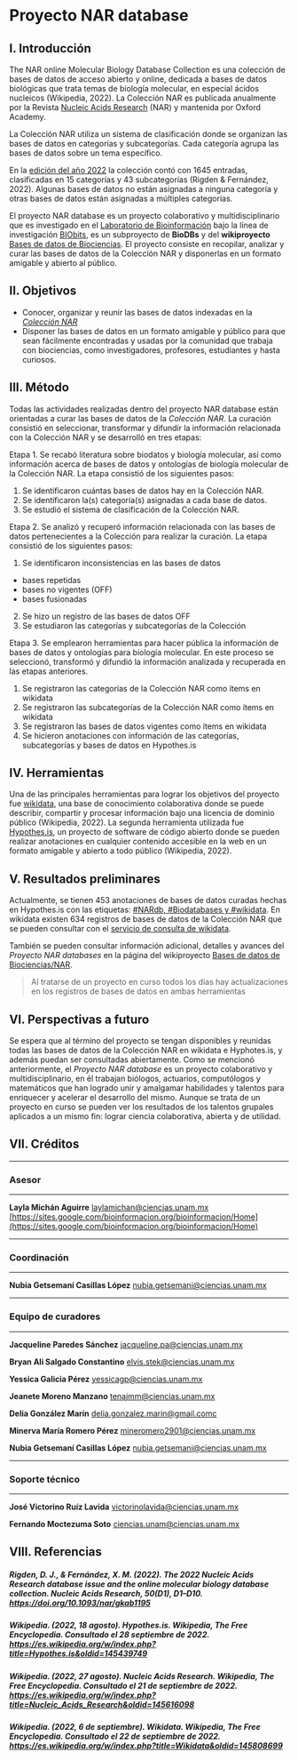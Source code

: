 # **Proyecto NAR database**

## **I. Introducción**

The NAR online Molecular Biology Database Collection es una colección de bases de datos de acceso abierto y online, dedicada a bases de datos biológicas que trata temas de biología molecular, en especial ácidos nucleicos (Wikipedia, 2022). La Colección NAR es publicada anualmente por la Revista [Nucleic Acids Research](https://es.wikipedia.org/wiki/Nucleic_Acids_Research) (NAR) y mantenida por Oxford Academy. 

La Colección NAR utiliza un sistema de clasificación donde se organizan las bases de datos en categorías y subcategorías. Cada categoría agrupa las bases de datos sobre un tema específico.

En la [edición del año 2022](https://academic.oup.com/nar/article/50/D1/D1/6495890) la colección contó con 1645 entradas, clasificadas en 15 categorías y 43 subcategorías (Rigden & Fernández, 2022). Algunas bases de datos no están asignadas a ninguna categoría y otras bases de datos están asignadas a múltiples categorías.

El proyecto NAR database es un proyecto colaborativo y multidisciplinario que es investigado en el [Laboratorio de Bioinformación](https://sites.google.com/bioinformacion.org/bioinformacion/Home) bajo la línea de investigación [BIObits](https://sites.google.com/bioinformacion.org/bioinformacion/tablero-biobits?authuser=0), es un subproyecto de **BioDBs** y del **wikiproyecto** [Bases de datos de Biociencias](https://www.wikidata.org/wiki/Wikidata:Bases_de_Datos_Biociencias/NAR).
El proyecto consiste en recopilar, analizar y curar las bases de datos de la Colección NAR y disponerlas en un formato amigable y abierto al público.

## **II. Objetivos**

+ Conocer, organizar y reunir las bases de datos indexadas en la [*Colección NAR*](https://www.wikidata.org/wiki/Q110211927) 
+ Disponer las bases de datos en un formato amigable y público para que sean fácilmente encontradas y usadas por la comunidad que trabaja con biociencias, como investigadores, profesores, estudiantes y hasta curiosos. 

## **III. Método**
Todas las actividades realizadas dentro del proyecto NAR database están orientadas a curar las bases de datos de la *Colección NAR*. La curación consistió en seleccionar, transformar y difundir la información relacionada con la Colección NAR y se desarrolló en tres etapas:  

Etapa 1. Se recabó literatura sobre biodatos y biología molecular, así como información acerca de bases de datos y ontologías de biología molecular de la Colección NAR. La etapa consistió de los siguientes pasos: 

1. Se identificaron cuántas bases de datos hay en la Colección NAR. 
2. Se identificaron la(s) categoría(s) asignadas a cada base de datos. 
3. Se estudió el sistema de clasificación de la Colección NAR. 

Etapa 2. Se analizó y recuperó información relacionada con las bases de datos pertenecientes a la Colección para realizar la curación. La etapa consistió de los siguientes pasos: 

1. Se identificaron inconsistencias en las bases de datos
- bases repetidas
- bases no vigentes (OFF)
- bases fusionadas
2. Se hizo un registro de las bases de datos OFF
3. Se estudiaron las categorías y subcategorías de la Colección
 
Etapa 3. Se emplearon herramientas para hacer pública la información de bases de datos y ontologías para biología molecular. En este proceso se seleccionó, transformó y difundió la información analizada y recuperada en las etapas anteriores.  

1. Se registraron las categorías de la Colección NAR como ítems en wikidata 
2. Se registraron las subcategorías de la Colección NAR como ítems en wikidata 
3. Se registraron las bases de datos vigentes como ítems en wikidata
4. Se hicieron anotaciones con información de las categorías, subcategorías y bases de datos en Hypothes.is

## **IV. Herramientas**
Una de las principales herramientas para lograr los objetivos del proyecto fue [wikidata](https://www.wikidata.org/wiki/Wikidata:Main_Page), una base de conocimiento colaborativa donde se puede describir, compartir y procesar información bajo una licencia de dominio público (Wikipedia, 2022). La segunda herramienta utilizada fue [Hypothes.is](https://web.hypothes.is), un proyecto de software de código abierto donde se pueden realizar anotaciones en cualquier contenido accesible en la web en un formato amigable y abierto a todo público (Wikipedia, 2022).


## **V. Resultados preliminares**
Actualmente, se tienen 453 anotaciones de bases de datos curadas hechas en Hypothes.is  con las etiquetas: [#NARdb, #Biodatabases y #wikidata](https://hypothes.is/search?q=tag%3ANARdb+Biodatabases+wikidata). En wikidata existen 634 registros de bases de datos de la Colección NAR que se pueden consultar con el [servicio de consulta de wikidata](https://w.wiki/58cD). 

También se pueden consultar información adicional, detalles y avances del *Proyecto NAR databases* en la página del wikiproyecto [Bases de datos de Biociencias/NAR](https://www.wikidata.org/wiki/Wikidata:Bases_de_Datos_Biociencias/NAR).

> Al tratarse de un proyecto en curso todos los días hay actualizaciones en los registros de bases de datos en ambas herramientas

## **VI. Perspectivas a futuro**
Se espera que al término del proyecto se tengan disponibles y reunidas todas las bases de datos de la Colección NAR en wikidata e Hyphotes.is, y además puedan ser consultadas abiertamente. Como se mencionó anteriormente, el *Proyecto NAR database* es un proyecto colaborativo y multidisciplinario, en él trabajan biólogos, actuarios, computólogos y matemáticos que han logrado unir y amalgamar habilidades y talentos para enriquecer y acelerar el desarrollo del mismo. Aunque se trata de un proyecto en curso se pueden ver los resultados de los talentos grupales aplicados a un mismo fin: lograr ciencia colaborativa, abierta y de utilidad.

## **VII. Créditos**
***
### **Asesor**
***
**Layla Michán Aguirre**
laylamichan@ciencias.unam.mx 
[https://sites.google.com/bioinformacion.org/bioinformacion/Home](https://sites.google.com/bioinformacion.org/bioinformacion/Home)

***
### **Coordinación**
***
**Nubia Getsemaní Casillas López**
nubia.getsemani@ciencias.unam.mx

***
### **Equipo de curadores**
***
**Jacqueline Paredes Sánchez**
jacqueline.pa@ciencias.unam.mx 

**Bryan Ali Salgado Constantino**
elvis.stek@ciencias.unam.mx

**Yessica Galicia Pérez** 
yessicagp@ciencias.unam.mx

**Jeanete Moreno Manzano**
tenajmm@ciencias.unam.mx

**Delia González Marín** 
delia.gonzalez.marin@gmail.comc

**Minerva María Romero Pérez**
mineromero2901@ciencias.unam.mx

**Nubia Getsemaní Casillas López** 
nubia.getsemani@ciencias.unam.mx

***
### **Soporte técnico**
***
**José Victorino Ruíz Lavida** 
victorinolavida@ciencias.unam.mx 

**Fernando Moctezuma Soto** 
ciencias.unam@ciencias.unam.mx


## **VIII. Referencias**
##### Rigden, D. J., & Fernández, X. M. (2022). The 2022 Nucleic Acids Research database issue and the online molecular biology database collection. Nucleic Acids Research, 50(D1), D1–D10. https://doi.org/10.1093/nar/gkab1195 

##### Wikipedia. (2022, 18 agosto). Hypothes.is. Wikipedia, The Free Encyclopedia. Consultado el 28 septiembre de 2022. https://es.wikipedia.org/w/index.php?title=Hypothes.is&oldid=145439749 

##### Wikipedia. (2022, 27 agosto). Nucleic Acids Research. Wikipedia, The Free Encyclopedia. Consultado el 21 de septiembre de 2022. https://es.wikipedia.org/w/index.php?title=Nucleic_Acids_Research&oldid=145616098 

##### Wikipedia. (2022, 6 de septiembre). Wikidata. Wikipedia, The Free Encyclopedia. Consultado el 22 de septiembre de 2022. https://es.wikipedia.org/w/index.php?title=Wikidata&oldid=145808699 
